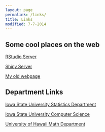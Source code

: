```yaml
---
layout: page
permalink: /links/
title: Links
modified: 7-7-2014
---
```


Some cool places on the web
-------
[RStudio Server](http://www.alshum.com:8787)

[Shiny Server](http://www.alshum.com:3838)

[My old webpage](http://ashum.public.iastate.edu/)

Department Links
-------
[Iowa State University Statistics Department](http://www.stat.iastate.edu/)

[Iowa State University Computer Science](http://www.cs.iastate.edu/)

[University of Hawaii Math Department](http://math.hawaii.edu/)